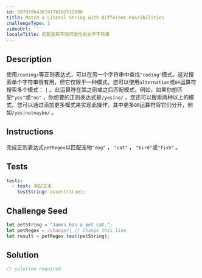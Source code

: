 ```yaml
---
id: 587d7db4367417b2b2512b90
title: Match a Literal String with Different Possibilities
challengeType: 1
videoUrl: ''
localeTitle: 匹配具有不同可能性的文字字符串
---
```


## Description
<section id="description">使用<code>/coding/</code>等正则表达式，可以在另一个字符串中查找<code>&quot;coding&quot;</code>模式。这对搜索单个字符串很有用，但它仅限于一种模式。您可以使用<code>alternation</code>或<code>OR</code>运算符搜索多个模式： <code>|</code> 。此运算符在其之前或之后匹配模式。例如，如果你想匹配<code>&quot;yes&quot;</code>或<code>&quot;no&quot;</code> ，你想要的正则表达式是<code>/yes|no/</code> 。您还可以搜索两种以上的模式。您可以通过添加更多模式来实现此操作，其中更多<code>OR</code>运算符将它们分开，例如<code>/yes|no|maybe/</code> 。 </section>

## Instructions
<section id="instructions">完成正则表达式<code>petRegex</code>以匹配宠物<code>&quot;dog&quot;</code> ， <code>&quot;cat&quot;</code> ， <code>&quot;bird&quot;</code>或<code>&quot;fish&quot;</code> 。 </section>

## Tests
<section id='tests'>

```yml
tests:
  - text: 測試文本
    testString: assert(true);

```

</section>

## Challenge Seed
<section id='challengeSeed'>

<div id='js-seed'>

```js
let petString = "James has a pet cat.";
let petRegex = /change/; // Change this line
let result = petRegex.test(petString);

```

</div>



</section>

## Solution
<section id='solution'>

```js
// solution required
```
</section>

